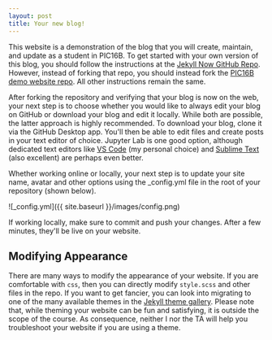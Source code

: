 ```yaml
---
layout: post
title: Your new blog!
---
```


This website is a demonstration of the blog that you will create, maintain, and update as a student in PIC16B. To get started with your own version of this blog, you should follow the instructions at the [Jekyll Now GitHub Repo](https://github.com/barryclark/jekyll-now#quick-start). However, instead of forking that repo, you should instead fork the [PIC16B demo website repo](https://github.com/PIC16B/PIC16B.github.io). All other instructions remain the same. 

After forking the repository and verifying that your blog is now on the web, your next step is to choose whether you would like to always edit your blog on GitHub or download your blog and edit it locally. While both are possible, the latter approach is highly recommended. To download your blog, clone it via the GitHub Desktop app. You'll then be able to edit files and create posts in your text editor of choice. Jupyter Lab is one good option, although dedicated text editors like [VS Code](https://code.visualstudio.com/) (my personal choice) and [Sublime Text](https://www.sublimetext.com/) (also excellent) are perhaps even better. 

Whether working online or locally, your next step is to update your site name, avatar and other options using the _config.yml file in the root of your repository (shown below).

![_config.yml]({{ site.baseurl }}/images/config.png)

If working locally, make sure to commit and push your changes. After a few minutes, they'll be live on your website. 

## Modifying Appearance

There are many ways to modify the appearance of your website. If you are comfortable with `css`, then you can directly modify `style.scss` and other files in the repo. If you want to get fancier, you can look into migrating to one of the many available themes in the [Jekyll theme gallery](https://jekyllthemes.io/free). Please note that, while theming your website can be fun and satisfying, it is outside the scope of the course. As consequence, neither I nor the TA will help you troubleshoot your website if you are using a theme.  

